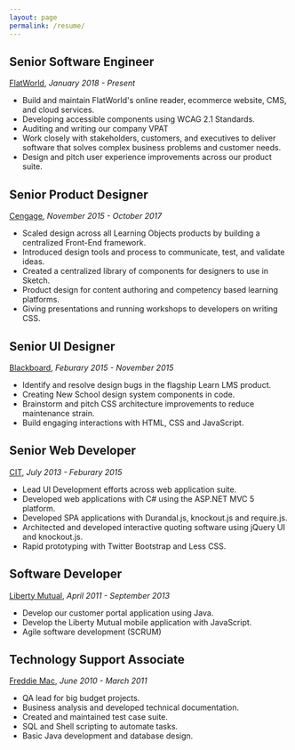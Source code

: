 ```yaml
---
layout: page
permalink: /resume/
---
```


## Senior Software Engineer
[FlatWorld](/experiences/flatworld), <em>January 2018 - Present</em>

* Build and maintain FlatWorld's online reader, ecommerce website, CMS, and cloud services.
* Developing accessible components using WCAG 2.1 Standards.
* Auditing and writing our company VPAT
* Work closely with stakeholders, customers, and executives to deliver software that solves complex business problems and customer needs.
* Design and pitch user experience improvements across our product suite.

## Senior Product Designer
[Cengage](https://cengage.com), <em>November 2015 - October 2017</em>

* Scaled design across all Learning Objects products by building a centralized Front-End framework.
* Introduced design tools and process to communicate, test, and validate ideas.
* Created a centralized library of components for designers to use in Sketch.
* Product design for content authoring and competency based learning platforms.
*  Giving presentations and running workshops to developers on writing CSS.

## Senior UI Designer
[Blackboard](https://blackboard.com), <em>Feburary 2015 - November 2015</em>

* Identify and resolve design bugs in the flagship Learn LMS product.
* Creating New School design system components in code.
* Brainstorm and pitch CSS architecture improvements to reduce maintenance strain.
* Build engaging interactions with HTML, CSS and JavaScript.

## Senior Web Developer
[CIT](https://cit.com), <em>July 2013 - Feburary 2015</em>

* Lead UI Development efforts across web application suite.
* Developed web applications with C# using the ASP.NET MVC 5 platform.
* Developed SPA applications with Durandal.js, knockout.js and require.js.
* Architected and developed interactive quoting software using jQuery UI and knockout.js.
* Rapid prototyping with Twitter Bootstrap and Less CSS.

## Software Developer
[Liberty Mutual](https://www.libertymutual.com/), <em>April 2011 - September 2013</em>

* Develop our customer portal application using Java.
* Develop the Liberty Mutual mobile application with JavaScript.
* Agile software development (SCRUM)

## Technology Support Associate
[Freddie Mac](http://www.freddiemac.com/), <em>June 2010 - March 2011</em>

* QA lead for big budget projects.
* Business analysis and developed technical documentation.
* Created and maintained test case suite.
* SQL and Shell scripting to automate tasks.
* Basic Java development and database design.